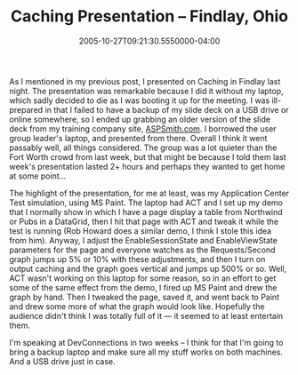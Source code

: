 ﻿---
title: Caching Presentation – Findlay, Ohio
date: "2005-10-27T09:21:30.5550000-04:00"
description: As I mentioned in my previous post, I presented on Caching in
featuredImage: img/caching-presentation-–-findlay-ohio-featured.png
---

As I mentioned in my previous post, I presented on Caching in Findlay last night. The presentation was remarkable because I did it without my laptop, which sadly decided to die as I was booting it up for the meeting. I was ill-prepared in that I failed to have a backup of my slide deck on a USB drive or online somewhere, so I ended up grabbing an older version of the slide deck from my training company site, [ASPSmith.com](http://aspsmith.com/). I borrowed the user group leader's laptop, and presented from there. Overall I think it went passably well, all things considered. The group was a lot quieter than the Fort Worth crowd from last week, but that might be because I told them last week's presentation lasted 2+ hours and perhaps they wanted to get home at some point…

The highlight of the presentation, for me at least, was my Application Center Test simulation, using MS Paint. The laptop had ACT and I set up my demo that I normally show in which I have a page display a table from Northwind or Pubs in a DataGrid, then I hit that page with ACT and tweak it while the test is running (Rob Howard does a similar demo, I think I stole this idea from him). Anyway, I adjust the EnableSessionState and EnableViewState parameters for the page and everyone watches as the Requests/Second graph jumps up 5% or 10% with these adjustments, and then I turn on output caching and the graph goes vertical and jumps up 500% or so. Well, ACT wasn't working on this laptop for some reason, so in an effort to get some of the same effect from the demo, I fired up MS Paint and drew the graph by hand. Then I tweaked the page, saved it, and went back to Paint and drew some more of what the graph would look like. Hopefully the audience didn't think I was totally full of it — it seemed to at least entertain them.

I'm speaking at DevConnections in two weeks – I think for that I'm going to bring a backup laptop and make sure all my stuff works on both machines. And a USB drive just in case.

